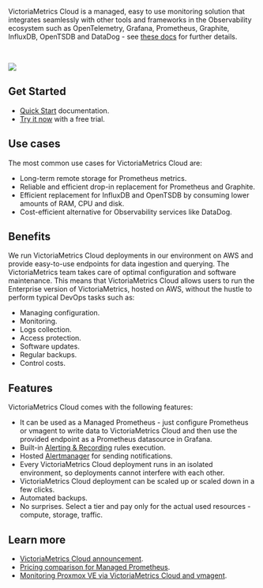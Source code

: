 VictoriaMetrics Cloud is a managed, easy to use monitoring solution that integrates seamlessly with
other tools and frameworks in the Observability ecosystem such as OpenTelemetry, Grafana, Prometheus, Graphite,
InfluxDB, OpenTSDB and DataDog - see [these docs](https://docs.victoriametrics.com/#how-to-import-time-series-data)
for further details.

<br>
<!--TODO: Just a test: Needs to be changed by something better!-->

![](/victoriametrics-cloud/get-started/get_started_preview.webp)
<br>

## Get Started
* [Quick Start](/victoriametrics-cloud/quickstart/) documentation.
* [Try it now](https://console.victoriametrics.cloud/signUp?utm_source=website&utm_campaign=docs_overview) with a free trial.

## Use cases
The most common use cases for VictoriaMetrics Cloud are:
* Long-term remote storage for Prometheus metrics.
* Reliable and efficient drop-in replacement for Prometheus and Graphite.
* Efficient replacement for InfluxDB and OpenTSDB by consuming lower amounts of RAM, CPU and disk.
* Cost-efficient alternative for Observability services like DataDog.

## Benefits
We run VictoriaMetrics Cloud deployments in our environment on AWS and provide easy-to-use endpoints
for data ingestion and querying. The VictoriaMetrics team takes care of optimal configuration and software
maintenance. This means that VictoriaMetrics Cloud allows users to run the Enterprise version of VictoriaMetrics, hosted on AWS,
without the hustle to perform typical DevOps tasks such as:
* Managing configuration.
* Monitoring.
* Logs collection.
* Access protection.
* Software updates.
* Regular backups.
* Control costs.

## Features
VictoriaMetrics Cloud comes with the following features:
* It can be used as a Managed Prometheus - just configure Prometheus or vmagent to write data to VictoriaMetrics Cloud and then use the provided endpoint as a Prometheus datasource in Grafana.
* Built-in [Alerting & Recording](https://docs.victoriametrics.com/victoriametrics-cloud/alertmanager-setup-for-deployment/#configure-alerting-rules) rules execution.
* Hosted [Alertmanager](https://docs.victoriametrics.com/victoriametrics-cloud/alertmanager-setup-for-deployment/) for sending notifications.
* Every VictoriaMetrics Cloud deployment runs in an isolated environment, so deployments cannot interfere with each other.
* VictoriaMetrics Cloud deployment can be scaled up or scaled down in a few clicks.
* Automated backups.
* No surprises. Select a tier and pay only for the actual used resources - compute, storage, traffic.

## Learn more
* [VictoriaMetrics Cloud announcement](https://victoriametrics.com/blog/introduction-to-managed-monitoring/).
* [Pricing comparison for Managed Prometheus](https://victoriametrics.com/blog/managed-prometheus-pricing/).
* [Monitoring Proxmox VE via VictoriaMetrics Cloud and vmagent](https://victoriametrics.com/blog/proxmox-monitoring-with-dbaas/).